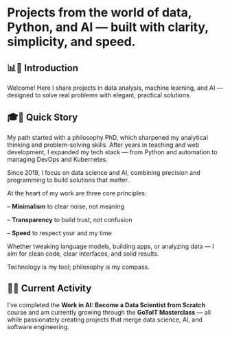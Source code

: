 # Projects from the world of data, Python, and AI — built with clarity, simplicity, and speed.

## 📊🐍 Introduction
Welcome! Here I share projects in data analysis, machine learning, and AI — designed to solve real problems with elegant, practical solutions.


## 🎓🧠 Quick Story
My path started with a philosophy PhD, which sharpened my analytical thinking and problem-solving skills. After years in teaching and web development, I expanded my tech stack — from Python and automation to managing DevOps and Kubernetes.

Since 2019, I focus on data science and AI, combining precision and programming to build solutions that matter.

At the heart of my work are three core principles:

– **Minimalism** to clear noise, not meaning

– **Transparency** to build trust, not confusion

– **Speed** to respect your and my time

Whether tweaking language models, building apps, or analyzing data — I aim for clean code, clear interfaces, and solid results.

Technology is my tool; philosophy is my compass.


## 📘🤝 Current Activity
I’ve completed the **Work in AI: Become a Data Scientist from Scratch** course and am currently growing through the **GoToIT Masterclass** — all while passionately creating projects that merge data science, AI, and software engineering.

